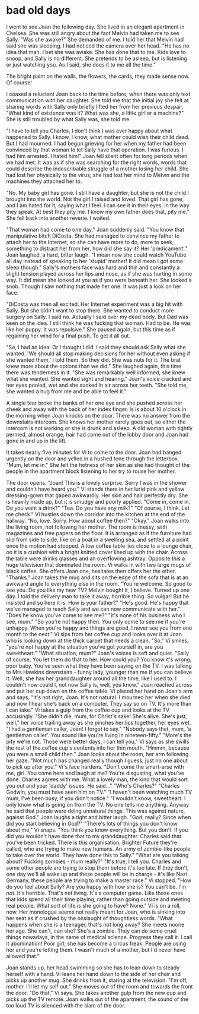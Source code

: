 
# bad old days

I went to see Joan the following day. She lived in an elegant apartment in Chelsea. She was still angry about the fact Melvin had taken me to see Sally. "Was she awake?" She demanded of me. I told her that Melvin had said she was sleeping. I had noticed the camera over her head. "He has no idea that man. I bet she was awake. She has done that to me. Kids love to snoop, and Sally is no different. She pretends to be asleep, but is listening or just watching you. As I said, she does it to me all the time."

The bright paint on the walls, the flowers, the cards, they made sense now. Of course!

I coaxed a reluctant Joan back to the time before, when there was only text communication with her daughter. She told me that the initial joy she felt at sharing words with Sally only briefly lifted her from her previous despair. "What kind of existence was it? What was she, a little girl or a machine?" She is still troubled by what Sally was, she told me.

"I have to tell you Charles, I don't think I was ever happy about what happened to Sally. I know, I know, what mother could wish their child dead. But I had mourned. I had begun grieving for her when my father had been convinced by that woman to let Sally have that operation. I was furious. I had him arrested. I hated him!" Joan fell silent often for long periods when we had met. It was as if she was searching for the right words, words that could describe the indescribable struggle of a mother losing her child. She had lost her physically to the virus; she had lost her mind to Melvin and the machines they attached her to.

"No. My baby girl has gone. I still have a daughter, but she is not the child I brought into the world. Not the girl I raised and loved. That girl has gone, and I am hated for it, saying what I feel. I can see it in their eyes, in the way they speak. At best they pity me. I know my own father does that, pity me." She fell back into another reverie. I waited.

"That woman had come to one day," Joan suddenly said. "You know that manipulative bitch DiCosta. She had managed to convince my father to attach her to the Internet, so she can have more to do, more to seek, something to distract her from her, how did she say it? Her 'predicament'." Joan laughed, a hard, bitter laugh. "I mean now she could watch YouTube all day instead of speaking to her 'stupid' mother! It did mean I got some sleep though." Sally's mothers face was hard and thin and constantly a slight tension played across her lips and nose, as if she was hurting in some way. It did mean she looked at you as if you were beneath her. She looked a snob. Though I saw nothing that made her one. It was just a look on her face.

"DiCosta was then all excited. Her Internet experiment was a big hit with Sally. But she didn't want to stop there. She wanted to conduct more surgery on Sally. I said no. Actually I said over my dead body. But Dad was keen on the idea. I still think he was fucking that woman. Had to be. He was like her puppy. It was repulsive." She paused again, but this time as if regaining her wind for a final push. To get it all out.

"So, I had an idea. Or I thought I did. I said they should ask Sally what she wanted. 'We should all stop making decisions for her without even asking if she wanted them,' I told them. So they did. She was nuts for it. The brat knew more about the options than we did." She laughed again, this time there was tenderness in it. "She was remarkably  well informed, she knew what she wanted. She wanted sight and hearing." Joan's voice cracked and her eyes pooled, wet and she sucked in air across her teeth. "She told me, she wanted a hug from me and be able to feel it."

A single tear broke the banks of her one eye and she pushed across her cheek and away with the back of her index finger.
Is is about 10 o'clock in the morning when Joan knocks on the door. There was no answer from the downstairs intercom. She knows her mother rarely goes out, so either the intercom is not working or she is drunk and asleep. A old woman with tightly permed, almost orange, hair had come out of the lobby door and Joan had gone in and up in the lift.

It takes nearly five minutes for Vi to come to the door. Joan had banged urgently on the door and yelled in a hushed tone through the letterbox. "Mum, let me in." She felt the hotness of her skin as she had thought of the people in the apartment block listening to her try to rouse her mother.

The door opens. "Joan! This is a lovely surprise. Sorry I was in the shower and couldn't have heard you." Vi stands there in her lurid pink and yellow dressing-gown that gaped awkwardly. Her skin and hair perfectly dry. She is heavily made up, but it is smudgy and poorly applied. "Come in, come in. Do you want a drink?"
"Tea. Do you have any milk?"
"Of course, I think. Let me check." Vi hustles down the corridor into the kitchen at the end of the hallway. "No, love. Sorry. How about coffee then?"
"Okay." Joan walks into the living room, not following her mother. The room is messy, with magazines and free papers on the floor. It is arranged as if the furniture had slid from side to side, like on a boat in a swelling sea, and settled at a point once the motion had stopped. A low coffee table lies close to a lounge chair, on it is a cushion with a bright knitted cover lined up with the chair. Across the table were drinks glasses and an overflowing ashtray. Opposite this a huge television that dominated the room.
Vi walks in with two large mugs of black coffee. She offers Joan one, hesitates then offers her the other.
"Thanks." Joan takes the mug and sits on the edge of the sofa that is at an awkward angle to everything else in the room.
"You're welcome. So good to see you. Do you like my new TV? Melvin bought it, I believe. Turned up one day. I told the delivery man to take it away, horrible thing. So vulgar! But he insisted and so here it is. How is your father?"
"He's good. He's happy that we've managed to reach Sally and we can now communicate with her."
"Does he know you've come to see me?"
"It's none of his business who I see, mum."
"So you're not happy then. You only come to see me if you're unhappy. When you're happy and things are good, I never see you from one month to the next." Vi sips from her coffee cup and looks over it at Joan who is looking down at the thick carpet that needs a clean.
"So," Vi smiles, "you're not happy at the situation you've got yourself in, are you sweetheart."
"What situation, mum?" Joan's voices is soft and quiet.
"Sally of course. You let them do that to her. How could you? You know it's wrong, poor baby. You've seen what they have been saying on the TV. I was talking to Mrs Hawkins downstairs - funny lady, younger than me if you can believe it. Well, she has her granddaughter around all the time, like I used to. I couldn't now could I, not now Sally is, well, you know."
Joan reached across and put her cup down on the coffee table. Vi placed her hand on Joan's arm and says, "It's not right, Joan. It's not natural. I mourned her when she died and now I hear she's back on a computer. They say so on TV. It's more than I can take." Vi takes a gulp from the coffee cup and looks at the TV accusingly.
"She didn't die, mum, for Christ's sake! She's alive. She's just, well," her voice trailing away as she pinches her lips together, her eyes wet.
"I had a gentleman caller, Joan! I forgot to say."
"Nobody says that, mum, 'a gentleman caller'. You sound like you're living in nineteen-fifty."
"More's the pity we're not. Those were better days, I can tell you," Vi says as she swills the rest of the coffee cup's contents into her thin mouth.
"Hmmm, because you were a small child then." Joan looks about the room, her arm following her gaze. "Not much has changed really though I guess, just no one about to pick up after you."
Vi's face hardens. "Don't come the smart-arse with me, girl. You come here and laugh at me? You're disgusting, what you've done. Charles agrees with me. What a lovely man, the kind that would sort you out and your 'daddy' issues. He said..."
"Who's Charles?"
"Charles Godwin, you must have seen him on TV."
"I haven't been watching much TV mum, I've been busy, if you didn't notice."
"I wouldn't know, sweetheart. I only know what is going on from the TV. No one tells me anything. Anyway he said that people were doing unnatural things. This was against nature, against God."
Joan laughs a tight and bitter laugh. "God, really? Since when did you start believing in God?"
"There's lots of things you don't know about me," Vi snaps. "You think you know everything. But you don't. If you did you wouldn't have done that to my granddaughter. Charles said that you've been tricked. There is this organisation, Brighter Future they're called, who are trying to make new humans. An army of zombie-like people to take over the world. They have done this to Sally."
"What are you talking about? Fucking zombies - mum really?"
"It's true, I tell you. Charles and some other people are trying to stop them before it's too late. If they don't, one day we'll all wake up and these people will be in charge - it's like Nazi Germany, these people are trying to make a master race." Vi stopped. "How do you feel about Sally? Are you happy with how she is? You can't be. I'm not. It's horrible. That's not living. It's a computer game. Like those ones that kids spend all their time playing, rather than going outside and meeting real people. What sort of life is she going to have? None." Vi is on a roll, now. Her monologue seems not really meant for Joan, who is sinking into her seat as if crushed by the onslaught of thoughtless words. "What happens when she is a teenager, that's not long away? She meets noone her age. She can't, can she? She's a zombie. They can do some cruel things nowadays, in the name of medical science. Progress they call it. I call it abomination! Poor girl, she has become a circus freak. People are using her and you're letting them. I wasn't much of a mother, but I'd never have allowed that."

Joan stands up, her head swimming so she has to lean down to steady herself with a hand. Vi leans her hand down to the side of her chair and picks up another mug. She drinks from it, staring at the television. "I'm off, mother. I'll let my self out." She moves out of the room and towards the front the door.
"Do that," Vi says. She takes another gulp from the new cup and picks up the TV remote.
Joan walks out of the apartment, the sound of the too loud TV is silenced with the slam of the door.

